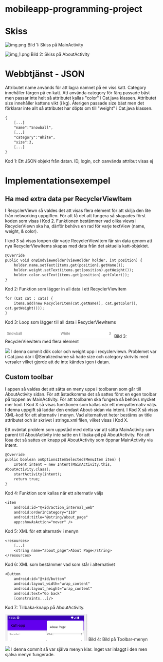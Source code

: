 # mobileapp-programming-project
# Skiss

![img.png](img.png)
Bild 1: Skiss på MainActivity

![img_1.png](img_1.png)
Bild 2: Skiss på AboutActivity

# Webbtjänst - JSON
Attributet name används för att lagra namnet på en viss katt.
Category innehåller färgen på en katt. Att använda category för färg passade bäst men passar inte helt 
så attributet kallas "color" i Cat.java klassen.
Attributet size innehåller kattens vikt (i kg). Återigen passade size bäst men det förklarar inte allt
så attributet har döpts om till "weight" i Cat.java klassen.

```
{
    [...]
    "name":"Snowball",
    [...]
    "category":"White",
    "size":3,
    [...]
}
```
Kod 1: Ett JSON objekt från datan. ID, login, och oanvända attribut visas ej

# Implementationsexempel

## Ha med extra data per RecyclerViewItem
I RecyclerViewn så valdes det att visas flera element för att skilja den lite från networking uppgiften. 
För att få det att fungera så skapades först koden som visas i Kod 2. Funktionen bestämmer vad olika views 
i RecyclerViewn ska ha, därför behövs en rad för varje textView (name, weight, & color).

I kod 3 så visas loopen där varje RecyclerViewItem får sin data genom att nya RecyclerViewItems skapas 
med data från det aktuella katt-objektet.

```
@Override
public void onBindViewHolder(ViewHolder holder, int position) {
    holder.name.setText(items.get(position).getName());
    holder.weight.setText(items.get(position).getWeight());
    holder.color.setText(items.get(position).getColor());
}
```
Kod 2: Funktion som lägger in all data i ett RecyclerViewItem

```
for (Cat cat : cats) {
    items.add(new RecyclerItem(cat.getName(), cat.getColor(), cat.getWeight()));
}
```
Kod 3: Loop som lägger till all data i RecyclerViewItems

![](img_2.png)
Bild 3: RecyclerViewItem med flera element

![](https://github.com/a22jacka/mobileapp-programming-project/commit/e8b9dd4aef16cb3a77cfebaac9c7505dc82e5a93)
I denna commit dök color och weight upp i recyclerviewn. Problemet var i Cat.java där i @Seralizedname så 
hade size och category skrivits med versaler vilket gjorde att de inte kändes igen i datan.

## Custom toolbar
I appen så valdes det att sätta en meny uppe i toolbaren som går till AboutActivity sidan. För att 
åstadkomma det så sattes först en egen toolbar på toppen av MainActivity. För 
att toolbaren ska fungera så behövs mycket mer kod. I Kod X så visas funktionen som kallas när ett 
menyalternativ väljs. I denna uppgift så laddar den endast About-sidan via intent. I Kod X så visas 
XML-kod för ett alternativ i menyn. Vad alternativet heter bestäms av title attributet och är skrivet 
i strings.xml filen, vilket visas i Kod X. 

Ett oväntat problem som uppståd med detta var att sätta MainActivity som parent till AboutActivity 
inte satte en tillbaka-pil på AboutActivity. För att lösa det så sattes en knapp på AboutActivity som 
öppnar MainActivity via intent.

```
@Override
public boolean onOptionsItemSelected(MenuItem item) {
    Intent intent = new Intent(MainActivity.this, AboutActivity.class);
    startActivity(intent);
    return true;
}
```
Kod 4: Funktion som kallas när ett alternativ väljs

```
<item
    android:id="@+id/action_internal_web"
    android:orderInCategory="110"
    android:title="@string/about_page"
    app:showAsAction="never" />
```
Kod 5: XML för ett alternativ i menyn

```
<resources>
    [...]
    <string name="about_page">About Page</string>
</resources>
```
Kod 6: XML som bestämmer vad som står i alternativet

```
<Button
    android:id="@+id/button"
    android:layout_width="wrap_content"
    android:layout_height="wrap_content"
    android:text="Go back"
    [constraints...]/>
```
Kod 7: Tillbaka-knapp på AboutActivity. 

![](img_3.png)
Bild 4: Bild på Toolbar-menyn

![](https://github.com/a22jacka/mobileapp-programming-project/commit/b17aa5e2ff05fbac4350706df5b3ba950ba3be0f)
I denna commit så var själva menyn klar. Inget var inlaggt i den men själva menyn fungerade.